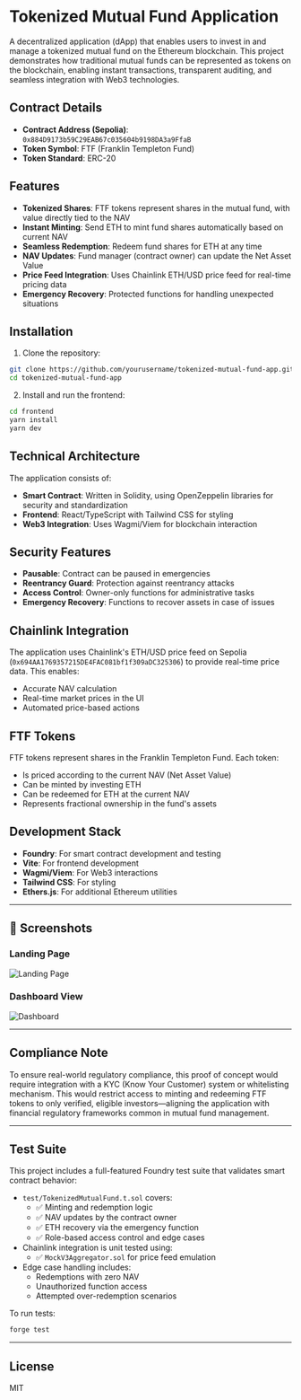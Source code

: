 # Tokenized Mutual Fund Application

A decentralized application (dApp) that enables users to invest in and manage a tokenized mutual fund on the Ethereum blockchain. This project demonstrates how traditional mutual funds can be represented as tokens on the blockchain, enabling instant transactions, transparent auditing, and seamless integration with Web3 technologies.

## Contract Details

- **Contract Address (Sepolia)**: `0x884D9173b59C29EAB67c035604b9198DA3a9FfaB`
- **Token Symbol**: FTF (Franklin Templeton Fund)
- **Token Standard**: ERC-20

## Features

- **Tokenized Shares**: FTF tokens represent shares in the mutual fund, with value directly tied to the NAV
- **Instant Minting**: Send ETH to mint fund shares automatically based on current NAV
- **Seamless Redemption**: Redeem fund shares for ETH at any time
- **NAV Updates**: Fund manager (contract owner) can update the Net Asset Value
- **Price Feed Integration**: Uses Chainlink ETH/USD price feed for real-time pricing data
- **Emergency Recovery**: Protected functions for handling unexpected situations

## Installation

1. Clone the repository:
```bash
git clone https://github.com/yourusername/tokenized-mutual-fund-app.git
cd tokenized-mutual-fund-app
```

2. Install and run the frontend:
```bash
cd frontend
yarn install
yarn dev
```

## Technical Architecture

The application consists of:

- **Smart Contract**: Written in Solidity, using OpenZeppelin libraries for security and standardization
- **Frontend**: React/TypeScript with Tailwind CSS for styling
- **Web3 Integration**: Uses Wagmi/Viem for blockchain interaction

## Security Features

- **Pausable**: Contract can be paused in emergencies
- **Reentrancy Guard**: Protection against reentrancy attacks
- **Access Control**: Owner-only functions for administrative tasks
- **Emergency Recovery**: Functions to recover assets in case of issues

## Chainlink Integration

The application uses Chainlink's ETH/USD price feed on Sepolia (`0x694AA1769357215DE4FAC081bf1f309aDC325306`) to provide real-time price data. This enables:

- Accurate NAV calculation
- Real-time market prices in the UI
- Automated price-based actions

## FTF Tokens

FTF tokens represent shares in the Franklin Templeton Fund. Each token:

- Is priced according to the current NAV (Net Asset Value)
- Can be minted by investing ETH
- Can be redeemed for ETH at the current NAV
- Represents fractional ownership in the fund's assets

## Development Stack

- **Foundry**: For smart contract development and testing
- **Vite**: For frontend development
- **Wagmi/Viem**: For Web3 interactions
- **Tailwind CSS**: For styling
- **Ethers.js**: For additional Ethereum utilities

---
## 📸 Screenshots

### Landing Page
![Landing Page](./assets/landingpage.png)

### Dashboard View
![Dashboard](./assets/dashboard.png)

---

##  Compliance Note

To ensure real-world regulatory compliance, this proof of concept would require integration with a KYC (Know Your Customer) system or whitelisting mechanism. This would restrict access to minting and redeeming FTF tokens to only verified, eligible investors—aligning the application with financial regulatory frameworks common in mutual fund management.

---

##  Test Suite

This project includes a full-featured Foundry test suite that validates smart contract behavior:

- `test/TokenizedMutualFund.t.sol` covers:
  - ✅ Minting and redemption logic
  - ✅ NAV updates by the contract owner
  - ✅ ETH recovery via the emergency function
  - ✅ Role-based access control and edge cases
- Chainlink integration is unit tested using:
  - ✅ `MockV3Aggregator.sol` for price feed emulation
- Edge case handling includes:
  - Redemptions with zero NAV
  - Unauthorized function access
  - Attempted over-redemption scenarios

To run tests:

```bash
forge test
```

---

## License

MIT

